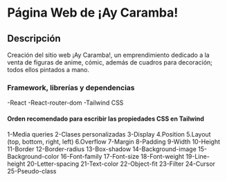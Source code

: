# Página Web de ¡Ay Caramba!

## Descripción

Creación del sitio web ¡Ay Caramba!, un emprendimiento dedicado a la venta de figuras de anime, cómic, además de
cuadros para decoración; todos ellos pintados a mano.

### Framework, librerías y dependencias

-React
-React-router-dom
-Tailwind CSS

#### Orden recomendado para escribir las propiedades CSS en Tailwind

1-Media queries
2-Clases personalizadas
3-Display
4.Position
5.Layout (top, bottom, right, left)
6.Overflow
7-Margin
8-Padding
9-Width
10-Height
11-Border
12-Border-radius
13-Box-shadow
14-Background-image
15-Background-color
16-Font-family
17-Font-size
18-Font-weight
19-Line-height
20-Letter-spacing
21-Text-color
22-Object-fit
23-Filter
24-Cursor
25-Pseudo-class
